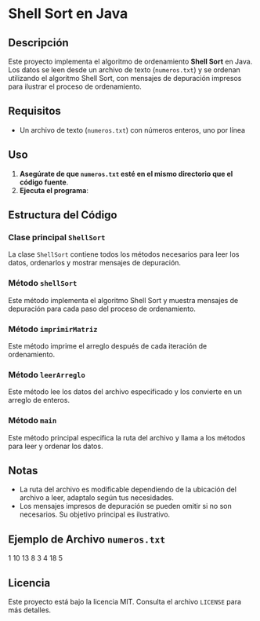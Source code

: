 # Shell Sort en Java

## Descripción

Este proyecto implementa el algoritmo de ordenamiento **Shell Sort** en Java. Los datos se leen desde un archivo de texto (`numeros.txt`) y se ordenan utilizando el algoritmo Shell Sort, con mensajes de depuración impresos para ilustrar el proceso de ordenamiento.

## Requisitos

- Un archivo de texto (`numeros.txt`) con números enteros, uno por línea

## Uso

1. **Asegúrate de que `numeros.txt` esté en el mismo directorio que el código fuente**.
2. **Ejecuta el programa**:

## Estructura del Código

### Clase principal `ShellSort`

La clase `ShellSort` contiene todos los métodos necesarios para leer los datos, ordenarlos y mostrar mensajes de depuración.

### Método `shellSort`

Este método implementa el algoritmo Shell Sort y muestra mensajes de depuración para cada paso del proceso de ordenamiento.

### Método `imprimirMatriz`

Este método imprime el arreglo después de cada iteración de ordenamiento.

### Método `leerArreglo`

Este método lee los datos del archivo especificado y los convierte en un arreglo de enteros.

### Método `main`

Este método principal especifica la ruta del archivo y llama a los métodos para leer y ordenar los datos.

## Notas

- La ruta del archivo es modificable dependiendo de la ubicación del archivo a leer, adaptalo según tus necesidades.
- Los mensajes impresos de depuración se pueden omitir si no son necesarios. Su objetivo principal es ilustrativo.

## Ejemplo de Archivo `numeros.txt`

1
10
13
8
3
4
18
5

## Licencia

Este proyecto está bajo la licencia MIT. Consulta el archivo `LICENSE` para más detalles.
